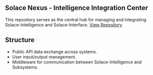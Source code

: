 ## Solace Nexus - Intelligence Integration Center

This repository serves as the central hub for managing and integrating Solace-Intelligence and Solace-Interface.
[ View Repository ](https://github.com/AlyciaBasile/Solace-Nexus)

## Structure

- Public API data exchange across systems.
- User input/output management.
- Middleware for communication between Solace-Intelligence and Subsystems.